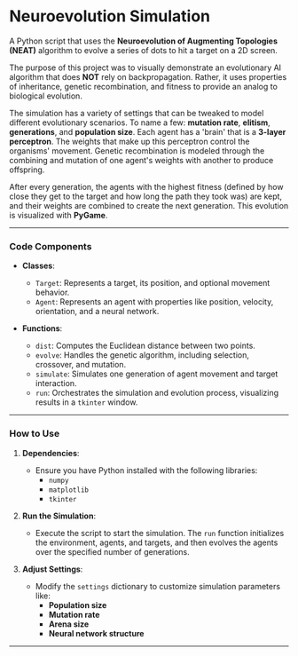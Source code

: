 
# Neuroevolution Simulation

A Python script that uses the **Neuroevolution of Augmenting Topologies (NEAT)** algorithm to evolve a series of dots to hit a target on a 2D screen.

The purpose of this project was to visually demonstrate an evolutionary AI algorithm that does **NOT** rely on backpropagation. Rather, it uses properties of inheritance, genetic recombination, and fitness to provide an analog to biological evolution.

The simulation has a variety of settings that can be tweaked to model different evolutionary scenarios. To name a few: **mutation rate**, **elitism**, **generations**, and **population size**. Each agent has a 'brain' that is a **3-layer perceptron**. The weights that make up this perceptron control the organisms' movement. Genetic recombination is modeled through the combining and mutation of one agent's weights with another to produce offspring.

After every generation, the agents with the highest fitness (defined by how close they get to the target and how long the path they took was) are kept, and their weights are combined to create the next generation. This evolution is visualized with **PyGame**.

---

### Code Components

- **Classes**:
  - `Target`: Represents a target, its position, and optional movement behavior.
  - `Agent`: Represents an agent with properties like position, velocity, orientation, and a neural network.

- **Functions**:
  - `dist`: Computes the Euclidean distance between two points.
  - `evolve`: Handles the genetic algorithm, including selection, crossover, and mutation.
  - `simulate`: Simulates one generation of agent movement and target interaction.
  - `run`: Orchestrates the simulation and evolution process, visualizing results in a `tkinter` window.

---

### How to Use

1. **Dependencies**:
   - Ensure you have Python installed with the following libraries:
     - `numpy`
     - `matplotlib`
     - `tkinter`

2. **Run the Simulation**:
   - Execute the script to start the simulation. The `run` function initializes the environment, agents, and targets, and then evolves the agents over the specified number of generations.

3. **Adjust Settings**:
   - Modify the `settings` dictionary to customize simulation parameters like:
     - **Population size**
     - **Mutation rate**
     - **Arena size**
     - **Neural network structure**

---
